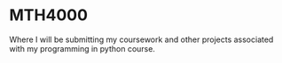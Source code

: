 # MTH4000
Where I will be submitting my coursework and other projects associated with my programming in python course.
